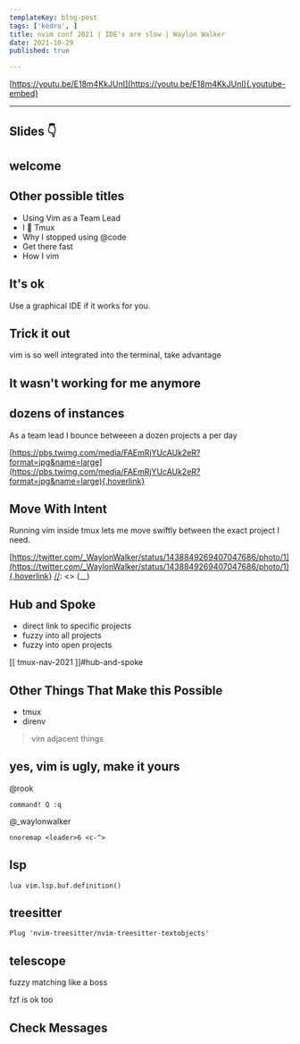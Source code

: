 ```yaml
---
templateKey: blog-post
tags: ['kedro', ]
title: nvim conf 2021 | IDE's are slow | Waylon Walker
date: 2021-10-29
published: true

---
```


[https://youtu.be/E18m4KkJUnI](https://youtu.be/E18m4KkJUnI){.youtube-embed}

[//]: <> (## images)

[//]: <> (too many codes)
[//]: <> ( https://pbs.twimg.com/media/FAEmRjYUcAUk2eR?format=jpg&name=large )
[//]: <> ( https://twitter.com/_WaylonWalker/status/1438849269407047686/photo/1 )
[//]: <> ( https://twitter.com/_WaylonWalker/status/1438849269407047686/photo/1 )

---

## Slides 👇

## welcome

[//]: <> (Rather than saying vim is fast lets fix some things live.  While we are trying)
[//]: <> (to present on how fast vim is, popups will iterrupt with critical production)
[//]: <> (failures that need fixed straight away.)

[//]: <> (## topics)
[//]: <> (* lsp)
[//]: <> (* make vim yours)
[//]: <> (* I use tmux)
[//]: <> (* quickfix)

## Other possible titles

* Using Vim as a Team Lead
* I 💜 Tmux
* Why I stopped using @code
* Get there fast
* How I vim

## It's ok

Use a graphical IDE if it works for you.

## Trick it out

vim is so well integrated into the terminal, take advantage

## It wasn't working for me anymore

[//]: <> (seriously,)

## dozens of instances

As a team lead I bounce betweeen a dozen projects a per day

[https://pbs.twimg.com/media/FAEmRjYUcAUk2eR?format=jpg&name=large](https://pbs.twimg.com/media/FAEmRjYUcAUk2eR?format=jpg&name=large){.hoverlink}

[//]: <> (Trying to run more than one instance of an ide is hard, especially when)
[//]: <> (projects are so similar and all start looking the same.)

## Move With Intent

Running vim inside tmux lets me move swiftly between the exact project I need.

[https://twitter.com/_WaylonWalker/status/1438849269407047686/photo/1](https://twitter.com/_WaylonWalker/status/1438849269407047686/photo/1){.hoverlink}
[//]: <> (__)

## Hub and Spoke

* direct link to specific projects
* fuzzy into all projects
* fuzzy into open projects

[[ tmux-nav-2021 ]]#hub-and-spoke

[//]: <> (I'm sure there are other ways do do this, I bet you can get a vim plugin to do this)

## Other Things That Make this Possible

* tmux
* direnv

> vim adjacent things

[//]: <> (## Check messages)

[//]: <> (a short interruption where I am called back to work where I show flying swiftly)
[//]: <> (between projects with the perfect intent.)

## yes, vim is ugly, make it yours

@rook

``` vim
command! Q :q
```

@_waylonwalker

``` vim
nnoremap <leader>6 <c-^>
```

[//]: <> (__)

## lsp

``` vim
lua vim.lsp.buf.definition()
```

## treesitter

``` vim
Plug 'nvim-treesitter/nvim-treesitter-textobjects'
```

## telescope

fuzzy matching like a boss

fzf is ok too

## Check Messages

[//]: <> (Another interruption comes in, this time the change uses the lsp and some custom bindings)
[//]: <> (Data Pipeline is down.)
[//]: <> (* Use the lsp go to definition.)
[//]: <> (* Open data in visidata)
[//]: <> (* use jumplist to get back)
[//]: <> (* make the fix)
[//]: <> (* use fugitive to commit)
